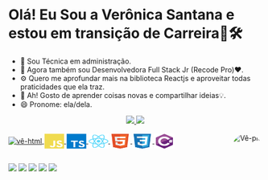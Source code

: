 # Olá! Eu Sou a Verônica Santana e estou em transição de Carreira💎🛠
- 🔭 Sou Técnica em administração.
- 🔭 Agora também sou Desenvolvedora Full Stack Jr (Recode Pro)❤.
- ⚙ Quero me aprofundar mais na biblioteca Reactjs e aproveitar todas praticidades que ela traz.
- 📝 Ah! Gosto de aprender coisas novas e compartilhar ideias💡.
- 😄 Pronome: ela/dela.

<div align="center">
  <a href="https://github.com/Veronica-rSantana">
  <img height="180em" src="https://github-readme-stats.vercel.app/api?username=Veronica-rSantana&show_icons=true&theme=dracula&include_all_commits=true&count_private=true"/>
  <img height="180em" src="https://github-readme-stats.vercel.app/api/top-langs/?username=Veronica-rSantana&layout=compact&langs_count=7&theme=dracula"/>
</div>
  <div style="display: inline_block"><br>
     <img align="center" alt="vê-html"height="30" width="40" src="https://cdn.jsdelivr.net/gh/devicons/devicon/icons/html5/html5-plain-wordmark.svg" />
      <img align="center" alt="vê-Js" height="30" width="40" src="https://raw.githubusercontent.com/devicons/devicon/master/icons/javascript/javascript-plain.svg">
      <img align="center" alt="vê-Ts" height="30" width="40" src="https://raw.githubusercontent.com/devicons/devicon/master/icons/typescript/typescript-plain.svg">
      <img align="center" alt="vê-React" height="30" width="40" src="https://raw.githubusercontent.com/devicons/devicon/master/icons/react/react-original.svg">
      <img align="center" alt="Vê-HTML" height="30" width="40" src="https://raw.githubusercontent.com/devicons/devicon/master/icons/html5/html5-original.svg">
      <img align="center" alt="Vê-CSS" height="30" width="40" src="https://raw.githubusercontent.com/devicons/devicon/master/icons/css3/css3-original.svg">
      <img align="center" alt="Vê-Csharp" height="30" width="40" src="https://raw.githubusercontent.com/devicons/devicon/master/icons/csharp/csharp-original.svg">
      <img align="right" alt="Vê-pic" height="150" style="border-radius:50px;"     
      src="https://images-ext-1.discordapp.net/external/qexg-Rfodde_gPrn7NUfvgHSm5XRKajSYG_GqE5Ito4/https/picrew.me/shareImg/org/202204/338224_XhI2LeZr.png?width=406&height=406">
  </div>
  
   ##
 
<div> 
  
  <a href="https://instagram.com/eukellyrodriguees" target="_blank"><img src="https://img.shields.io/badge/-Instagram-%23E4405F?style=for-the-badge&logo=instagram&logoColor=white" target="_blank"></a>
  <a href="https://discord.Verônica Santana#3719" target="_blank"><img src="https://img.shields.io/badge/Discord-7289DA?style=for-the-badge&logo=discord&logoColor=white" target="_blank"></a> 
  <a href = "mailto:veronicasantana1087@gmail.com"><img src="https://img.shields.io/badge/Gmail-D14836?style=for-the-badge&logo=gmail&logoColor=white" target="_blank"></a>
   <a href = "mailto:https://outlook.live.com/veronica_rsantana/"><img src="https://img.shields.io/badge/Microsoft_Outlook-0078D4?style=for-the-badge&logo=microsoft-outlook&logoColor=white" target="_blank"></a>
  <a href="https://www.linkedin.com/in/verônica-santana-4b49aa168" target="_blank"><img src="https://img.shields.io/badge/-LinkedIn-%230077B5?style=for-the-badge&logo=linkedin&logoColor=white" target="_blank"></a> 
 
 
</div>
  
